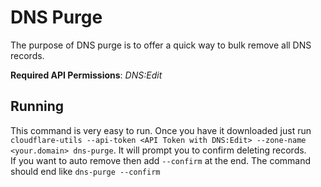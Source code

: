 # DNS Purge

The purpose of DNS purge is to offer a quick way to bulk remove all DNS records.

**Required API Permissions**: _DNS:Edit_

## Running

This command is very easy to run.
Once you have it downloaded just run `cloudflare-utils --api-token <API Token with DNS:Edit> --zone-name <your.domain> dns-purge`. It will prompt you to confirm deleting records.  
If you want to auto remove then add `--confirm` at the end. The command should end like `dns-purge --confirm`